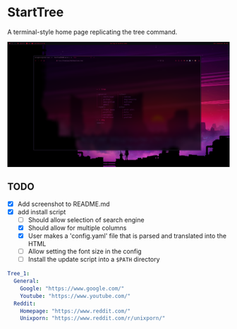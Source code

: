 # StartTree
A terminal-style home page replicating the tree command.

<p align="center">
  <img src="/StartTree.png", title="StartTree"/>
</p>

## TODO
- [x] Add screenshot to README.md
- [x] add install script
  - [ ] Should allow selection of search engine
  - [x] Should allow for multiple columns
  - [x] User makes a 'config.yaml' file that is parsed and translated into the HTML
  - [ ] Allow setting the font size in the config
  - [ ] Install the update script into a `$PATH` directory

```yaml
Tree_1:
  General:
    Google: "https://www.google.com/"
    Youtube: "https://www.youtube.com/"
  Reddit:
    Homepage: "https://www.reddit.com/"
    Unixporn: "https://www.reddit.com/r/unixporn/"
```
